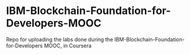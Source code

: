# IBM-Blockchain-Foundation-for-Developers-MOOC
Repo for uploading the labs done during the IBM-Blockchain-Foundation-for-Developers MOOC, in Coursera
